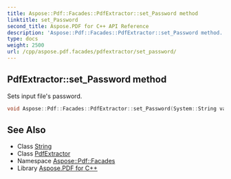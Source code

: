 ```yaml
---
title: Aspose::Pdf::Facades::PdfExtractor::set_Password method
linktitle: set_Password
second_title: Aspose.PDF for C++ API Reference
description: 'Aspose::Pdf::Facades::PdfExtractor::set_Password method. Sets input file''s password in C++.'
type: docs
weight: 2500
url: /cpp/aspose.pdf.facades/pdfextractor/set_password/
---
```

## PdfExtractor::set_Password method


Sets input file's password.

```cpp
void Aspose::Pdf::Facades::PdfExtractor::set_Password(System::String value)
```

## See Also

* Class [String](../../../system/string/)
* Class [PdfExtractor](../)
* Namespace [Aspose::Pdf::Facades](../../)
* Library [Aspose.PDF for C++](../../../)
